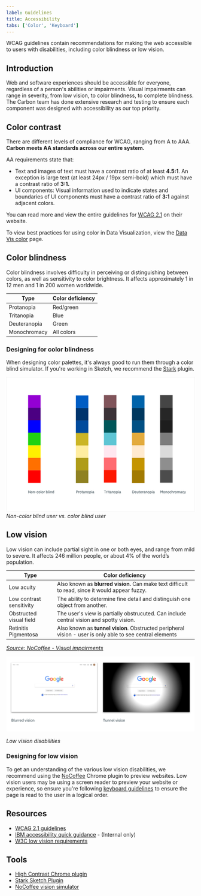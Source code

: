 ```yaml
---
label: Guidelines
title: Accessibility
tabs: ['Color', 'Keyboard']
---
```


<page-intro>WCAG guidelines contain recommendations for making the web accessible to users with disabilities, including color blindness or low vision.</page-intro>

## Introduction
Web and software experiences should be accessible for everyone, regardless of a person's abilities or impairments. Visual impairments can range in severity, from low vision, to color blindness, to complete blindness. The Carbon team has done extensive research and testing to ensure each component was designed with accessibility as our top priority.

## Color contrast
There are different levels of compliance for WCAG, ranging from A to AAA. **Carbon meets AA standards across our entire system.**

AA requirements state that:

* Text and images of text must have a contrast ratio of at least **4.5:1**. An exception is large text (at least 24px / 19px semi-bold) which must have a contrast ratio of **3:1.**
* UI components: Visual information used to indicate states and boundaries of UI components must have a contrast ratio of **3:1** against adjacent colors.


You can read more and view the entire guidelines for [WCAG 2.1](https://www.w3.org/TR/WCAG21/) on their website.

To view best practices for using color in Data Visualization, view the [Data Vis color](/data-vis/overview/colors) page.

## Color blindness
Color blindness involves difficulty in perceiving or distinguishing between colors, as well as sensitivity to color brightness. It affects approximately 1 in 12 men and 1 in 200 women worldwide.

| Type | Color deficiency |
|------| ----------------|
| Protanopia | Red/green |
| Tritanopia | Blue      |
| Deuteranopia | Green   |
| Monochromacy | All colors |  

### Designing for color blindness
When designing color palettes, it's always good to run them through a color blind simulator. If you're working in Sketch, we recommend the [Stark](http://www.getstark.co/) plugin.


![rainbow palette](images/color-accessibility-1.png)
_Non-color blind user vs. color blind user_


## Low vision
Low vision can include partial sight in one or both eyes, and range from mild to severe. It affects 246 million people, or about 4% of the world’s population.

| Type | Color deficiency |
|------| ----------------|
| Low acuity | Also known as **blurred vision.** Can make text difficult to read, since it would appear fuzzy. |
| Low contrast sensitivity | The ability to determine fine detail and distinguish one object from another.     |
| Obstructed visual field | The user's view is partially obstrucuted. Can include central vision and spotty vision.  |
| Retinitis Pigmentosa | Also known as **tunnel vision**. Obstructed peripheral vision - user is only able to see central elements  |

_[Source: NoCoffee - Visual impairments ](https://accessgarage.wordpress.com/2013/02/09/458/)_

![blurred vision and tunnel vision on Google.com](images/color-accessibility-2.png)

_Low vision disabilities_

### Designing for low vision
To get an understanding of the various low vision disabilities, we recommend using the [NoCoffee](https://chrome.google.com/webstore/detail/nocoffee/jjeeggmbnhckmgdhmgdckeigabjfbddl) Chrome plugin to preview websites. Low vision users may be using a screen reader to preview your website or experience, so ensure you're following [keyboard guidelines](/guidelines/accessibility/keyboard) to ensure the page is read to the user in a logical order.


## Resources
- [WCAG 2.1 guidelines](https://www.w3.org/TR/WCAG21/)
- [IBM accessibility quick guidance](https://w3.ibm.com/able/devtest/quick/) - (Internal only)
- [W3C low vision requirements](https://www.w3.org/TR/low-vision-needs/)

## Tools
- [High Contrast Chrome plugin](https://chrome.google.com/webstore/detail/high-contrast/djcfdncoelnlbldjfhinnjlhdjlikmph/related?hl=en)
- [Stark Sketch Plugin](http://www.getstark.co/)
- [NoCoffee vision simulator](https://chrome.google.com/webstore/detail/nocoffee/jjeeggmbnhckmgdhmgdckeigabjfbddl)
